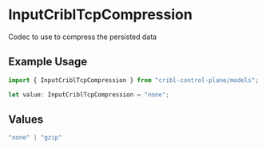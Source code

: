# InputCriblTcpCompression

Codec to use to compress the persisted data

## Example Usage

```typescript
import { InputCriblTcpCompression } from "cribl-control-plane/models";

let value: InputCriblTcpCompression = "none";
```

## Values

```typescript
"none" | "gzip"
```